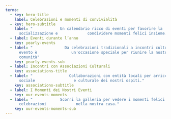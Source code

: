 ```yaml
---
terms:
  - key: hero-title
    label: Celebrazioni e momenti di convivialità
  - key: hero-subtitle
    label: "            Un calendario ricco di eventi per favorire la
      socializzazione e             condividere momenti felici insieme."
  - label: Eventi durante l’anno
    key: yearly-events
  - label: "              Da celebrazioni tradizionali a incontri culturali, ogni
      evento è               un'occasione speciale per riunire la nostra
      comunità"
    key: yearly-events-sub
  - label: Incontri con Associazioni Culturali
    key: associations-title
  - label: "                Collaborazioni con entità locali per arricchire la vita
      sociale                 e culturale dei nostri ospiti."
    key: associations-subtitle
  - label: I Momenti dei Nostri Eventi
    key: our-events-moments
  - label: "            Scorri la galleria per vedere i momenti felici e le
      celebrazioni             nella nostra casa."
    key: our-events-moments-sub
---
```

